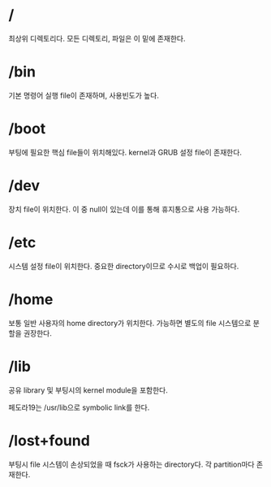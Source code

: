 # /
최상위 디렉토리다.
모든 디렉토리, 파일은 이 밑에 존재한다.

# /bin
기본 명령어 실행 file이 존재하며, 사용빈도가 높다.

# /boot
부팅에 필요한 핵심 file들이 위치해있다.
kernel과 GRUB 설정 file이 존재한다.

# /dev
장치 file이 위치한다.
이 중 null이 있는데 이를 통해 휴지통으로 사용 가능하다.
# /etc
시스템 설정 file이 위치한다.
중요한 directory이므로 수시로 백업이 필요하다.

# /home
보통 일반 사용자의 home directory가 위치한다.
가능하면 별도의 file 시스템으로 분할을 권장한다.

# /lib
공유 library 및 부팅시의 kernel module을 포함한다.

페도라19는 /usr/lib으로 symbolic link를 한다.

# /lost+found
부팅시 file 시스템이 손상되었을 때 fsck가 사용하는 directory다.
각 partition마다 존재한다.

